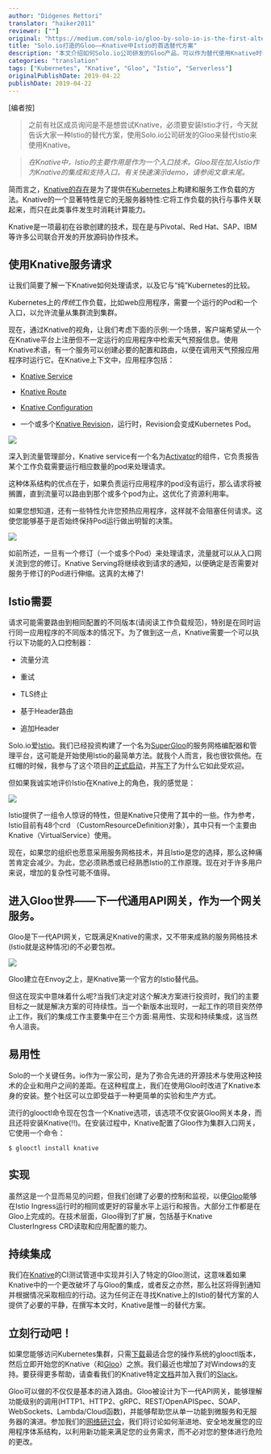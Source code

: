 ```yaml
---
author: "Diógenes Rettori"
translator: "haiker2011"
reviewer: [""]
original: "https://medium.com/solo-io/gloo-by-solo-io-is-the-first-alternative-to-istio-on-knative-324753586f3a"
title: "Solo.io打造的Gloo——Knative中Istio的首选替代方案"
description: "本文介绍如何Solo.io公司研发的Gloo产品，可以作为替代使用Knative时部署Istio的需要"
categories: "translation"
tags: ["Kubernetes", "Knative", "Gloo", "Istio", "Serverless"]
originalPublishDate: 2019-04-22
publishDate: 2019-04-22
---
```


[编者按]
> 之前有社区成员询问是不是想尝试Knative，必须要安装Istio才行，今天就告诉大家一种Istio的替代方案，使用Solo.io公司研发的Gloo来替代Istio来使用Knative。

> *在Knative中，Istio的主要作用是作为一个入口技术。Gloo现在加入Istio作为Knative的集成和支持入口。有关快速演示demo，请参阅文章末尾。*

简而言之，[Knative的存在](https://github.com/knative/docs)是为了提供在[Kubernetes](https://kubernetes.io/)上构建和服务工作负载的方法。Knative的一个显著特性是它的无服务器特性:它将工作负载的执行与事件关联起来，而只在此类事件发生时消耗计算能力。

Knative是一项最初在谷歌创建的技术，现在是与Pivotal、Red Hat、SAP、IBM等许多公司联合开发的开放源码协作技术。

## 使用Knative服务请求

让我们简要了解一下Knative如何处理请求，以及它与“纯”Kubernetes的比较。

Kubernetes上的*传统*工作负载，比如web应用程序，需要一个运行的Pod和一个入口，以允许流量从集群流到集群。

现在，通过Knative的视角，让我们考虑下面的示例:一个场景，客户端希望从一个在Knative平台上注册但不一定运行的应用程序中检索天气预报信息。使用Knative术语，有一个服务可以创建必要的配置和路由，以便在调用天气预报应用程序时运行它。在Knative上下文中，应用程序包括：

* [Knative Service](https://github.com/knative/serving/blob/master/docs/spec/spec.md#service)

* [Knative Route](https://github.com/knative/serving/blob/master/docs/spec/spec.md#route)

* [Knative Configuration](https://github.com/knative/serving/blob/master/docs/spec/spec.md#configuration)

* 一个或多个[Knative Revision](https://github.com/knative/serving/blob/master/docs/spec/spec.md#revision)，运行时，Revision会变成Kubernetes Pod。

![](https://ws1.sinaimg.cn/large/006gLaqLly1g2bi8nevoej30hc04w74h.jpg)

深入到流量管理部分，Knative service有一个名为[Activator](https://github.com/knative/serving/tree/master/pkg/activator)的组件，它负责报告某个工作负载需要运行相应数量的pod来处理请求。

这种体系结构的优点在于，如果负责运行应用程序的pod没有运行，那么请求将被搁置，直到流量可以路由到那个或多个pod为止。这优化了资源利用率。

如果您想知道，还有一些特性允许您预热应用程序，这样就不会阻塞任何请求。这使您能够基于是否始终保持Pod运行做出明智的决策。

![](https://ws1.sinaimg.cn/large/006gLaqLly1g2biaf3gubj30hc0aidgh.jpg)

如前所述，一旦有一个修订（一个或多个Pod）来处理请求，流量就可以从入口网关流到您的修订。Knative Serving将继续收到请求的通知，以便确定是否需要对服务于修订的Pod进行伸缩。这真的太棒了!

## Istio需要

请求可能需要路由到相同配置的不同版本(请阅读工作负载规范)，特别是在同时运行同一应用程序的不同版本的情况下。为了做到这一点，Knative需要一个可以执行以下功能的入口控制器：

* 流量分流

* 重试

* TLS终止

* 基于Header路由

* 追加Header

Solo.io爱[Istio](https://istio.io/zh/)。我们已经投资构建了一个名为[SuperGloo](https://github.com/solo-io/supergloo)的服务网格编配器和管理平台，这可能是开始使用Istio的最简单方法。就我个人而言，我也很钦佩他。在红帽的时候，我参与了这个项目的[正式启动](https://blog.openshift.com/red-hat-istio-launch/)，并[写下](https://www.infoworld.com/article/3273547/the-rise-of-the-istio-service-mesh.html)了为什么它如此受欢迎。

但如果我诚实地评价Istio在Knative上的角色，我的感觉是：

![](https://ws1.sinaimg.cn/large/006gLaqLly1g2biii9yz8j30hc04xdg2.jpg)

Istio提供了一组令人惊讶的特性，但是Knative只使用了其中的一些。作为参考，Istio目前有48个crd （CustomResourceDefinition对象），其中只有一个主要由Knative（VirtualService）使用。

现在，如果您的组织也愿意采用服务网格技术，并且Istio是您的选择，那么这种痛苦肯定会减少。为此，您必须熟悉或已经熟悉Istio的工作原理。现在对于许多用户来说，增加的复杂性可能不值得。

## 进入Gloo世界——下一代通用API网关，作为一个网关服务。

Gloo是下一代API网关，它既满足Knative的需求，又不带来成熟的服务网格技术(Istio就是这种情况)的不必要包袱。

![](https://ws1.sinaimg.cn/large/006gLaqLly1g2bikelhqcj308t03rwei.jpg)

Gloo建立在Envoy之上，是Knative第一个官方的Istio替代品。

但这在现实中意味着什么呢?当我们决定对这个解决方案进行投资时，我们的主要目标之一就是解决方案的可持续性。当一个新版本出现时，一起工作的项目突然停止工作，我们的集成工作主要集中在三个方面:易用性、实现和持续集成，这当然令人沮丧。

## 易用性

Solo的一个关键任务。io作为一家公司，是为了弥合先进的开源技术与使用这种技术的企业和用户之间的差距。在这种程度上，我们在使用Gloo时改进了Knative本身的安装。整个社区可以立即受益于一种更简单的实验和生产方式。

流行的glooctl命令现在包含一个Knative选项，该选项不仅安装Gloo网关本身，而且还将安装Knative(!!)。在安装过程中，Knative配置了Gloo作为集群入口网关，它使用一个命令：

```shell
$ glooctl install knative
```

## 实现

虽然这是一个显而易见的问题，但我们创建了必要的控制和监视，以便[Gloo]()能够在Istio Ingress运行时的相同或更好的容量水平上运行和报告。大部分工作都是在Gloo上完成的。在技术层面，Gloo得到了扩展，包括基于Knative ClusterIngress CRD读取和应用配置的能力。

## 持续集成

我们在[Knative]()的CI测试管道中实现并引入了特定的Gloo测试，这意味着如果Knative中的一个更改破坏了与Gloo的集成，或者反之亦然，那么社区将得到通知并根据情况采取相应的行动。这为任何正在寻找Knative上的Istio的替代方案的人提供了必要的平静，在撰写本文时，Knative是惟一的替代方案。

## 立刻行动吧！

如果您能够访问Kubernetes集群，只需[下载](https://github.com/solo-io/gloo/releases)最适合您的操作系统的glooctl版本，然后立即开始您的Knative（和[Gloo](https://gloo.solo.io/)）之旅。我们最近也增加了对Windows的支持。要获得更多帮助，请查看我们的Knative特定[文档](https://gloo.solo.io/installation/#2c-install-the-gloo-knative-cluster-ingress-to-your-kubernetes-cluster-using-glooctl)并加入我们的[Slack](http://slack.solo.io/)。

Gloo可以做的不仅仅是基本的进入路由。Gloo被设计为下一代API网关，能够理解功能级别的调用(HTTP1、HTTP2、gRPC、REST/OpenAPISpec、SOAP、WebSockets、Lambda/Cloud函数)，并能够帮助您从单一功能到微服务和无服务器的演进。参加我们的[网络研讨会](https://www.solo.io/)，我们将讨论如何渐进地、安全地发展您的应用程序体系结构，以利用新功能来满足您的业务需求，而不必对您的整体进行危险的更改。